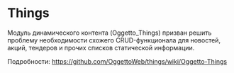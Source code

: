 Things
======

Модуль динамического контента (Oggetto_Things) призван решить проблему необходимости схожего CRUD-функционала для новостей, акций, тендеров и прочих списков статической информации.

Подробности: https://github.com/OggettoWeb/things/wiki/Oggetto-Things